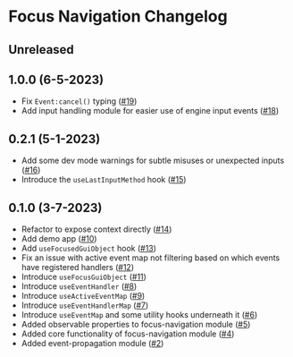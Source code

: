 # Focus Navigation Changelog

## Unreleased

## 1.0.0 (6-5-2023)

* Fix `Event:cancel()` typing ([#19](https://github.com/Roblox/focus-navigation/pull/19))
* Add input handling module for easier use of engine input events ([#18](https://github.com/Roblox/focus-navigation/pull/18))

## 0.2.1 (5-1-2023)

* Add some dev mode warnings for subtle misuses or unexpected inputs ([#16](https://github.com/Roblox/focus-navigation/pull/16))
* Introduce the `useLastInputMethod` hook ([#15](https://github.com/Roblox/focus-navigation/pull/15))

## 0.1.0 (3-7-2023)

* Refactor to expose context directly ([#14](https://github.com/Roblox/focus-navigation/pull/14))
* Add demo app ([#10](https://github.com/Roblox/focus-navigation/pull/10))
* Add `useFocusedGuiObject` hook ([#13](https://github.com/Roblox/focus-navigation/pull/13))
* Fix an issue with active event map not filtering based on which events have registered handlers ([#12](https://github.com/Roblox/focus-navigation/pull/12))
* Introduce `useFocusGuiObject` ([#11](https://github.com/Roblox/focus-navigation/pull/11))
* Introduce `useEventHandler` ([#8](https://github.com/Roblox/focus-navigation/pull/8))
* Introduce `useActiveEventMap` ([#9](https://github.com/Roblox/focus-navigation/pull/9))
* Introduce `useEventHandlerMap` ([#7](https://github.com/Roblox/focus-navigation/pull/7))
* Introduce `useEventMap` and some utility hooks underneath it ([#6](https://github.com/Roblox/focus-navigation/pull/6))
* Added observable properties to focus-navigation module ([#5](https://github.com/Roblox/focus-navigation/pull/5))
* Added core functionality of focus-navigation module ([#4](https://github.com/Roblox/focus-navigation/pull/4))
* Added event-propagation module ([#2](https://github.com/Roblox/focus-navigation/pull/2))